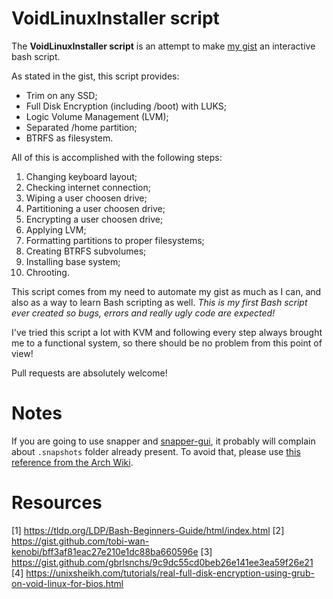 # VoidLinuxInstaller script

The **VoidLinuxInstaller script** is an attempt to make [my gist](https://gist.github.com/Le0xFF/ff0e3670c06def675bb6920fe8dd64a3) an interactive bash script.

As stated in the gist, this script provides:
- Trim on any SSD;
- Full Disk Encryption (including /boot) with LUKS;
- Logic Volume Management (LVM);
- Separated /home partition;
- BTRFS as filesystem.

All of this is accomplished with the following steps:
1. Changing keyboard layout;
2. Checking internet connection;
3. Wiping a user choosen drive;
3. Partitioning a user choosen drive;
4. Encrypting a user choosen drive;
5. Applying LVM;
6. Formatting partitions to proper filesystems;
7. Creating BTRFS subvolumes;
8. Installing base system;
9. Chrooting.

This script comes from my need to automate my gist as much as I can, and also as a way to learn Bash scripting as well.
*This is my first Bash script ever created so bugs, errors and really ugly code are expected!*

I've tried this script a lot with KVM and following every step always brought me to a functional system, so there should be no problem from this point of view!

Pull requests are absolutely welcome!

# Notes

If you are going to use snapper and [snapper-gui](https://github.com/ricardomv/snapper-gui), it probably will complain about `.snapshots` folder already present.
To avoid that, please use [this reference from the Arch Wiki](https://wiki.archlinux.org/title/Snapper#Configuration_of_snapper_and_mount_point).

# Resources

[1] https://tldp.org/LDP/Bash-Beginners-Guide/html/index.html
[2] https://gist.github.com/tobi-wan-kenobi/bff3af81eac27e210e1dc88ba660596e
[3] https://gist.github.com/gbrlsnchs/9c9dc55cd0beb26e141ee3ea59f26e21
[4] https://unixsheikh.com/tutorials/real-full-disk-encryption-using-grub-on-void-linux-for-bios.html
